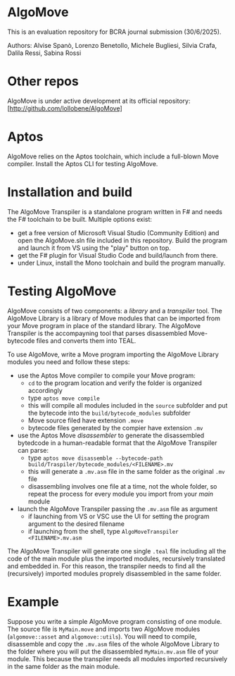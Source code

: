 # AlgoMove
This is an evaluation repository for BCRA journal submission (30/6/2025).

Authors: Alvise Spanò, Lorenzo Benetollo, Michele Bugliesi, Silvia Crafa, Dalila Ressi, Sabina Rossi

# Other repos
AlgoMove is under active development at its official repository: [http://github.com/lollobene/AlgoMove]

# Aptos
AlgoMove relies on the Aptos toolchain, which include a full-blown Move compiler.
Install the Aptos CLI for testing AlgoMove.

# Installation and build
The AlgoMove Transpiler is a standalone program written in F# and needs the F# toolchain to be built. 
Multiple options exist: 
- get a free version of Microsoft Visual Studio (Community Edition) and open the AlgoMove.sln file included in this repository. Build the program and launch it from VS using the "play" button on top.
- get the F# plugin for Visual Studio Code and build/launch from there.
- under Linux, install the Mono toolchain and build the program manually.

# Testing AlgoMove
AlgoMove consists of two components: a *library* and a *transpiler* tool.
The AlgoMove Library is a library of Move modules that can be imported from your Move program in place of the standard library.
The AlgoMove Transpiler is the accompayning tool that parses disassembled Move-bytecode files and converts them into TEAL.

To use AlgoMove, write a Move program importing the AlgoMove Library modules you need and follow these steps:
- use the Aptos Move compiler to compile your Move program: 
	- `cd` to the program location and verify the folder is organized accordingly
	- type `aptos move compile`
	- this will compile all modules included in the `source` subfolder and put the bytecode into the `build/bytecode_modules` subfolder
	- Move source filed have extension `.move`
	- bytecode files generated by the compier have extension `.mv`
- use the Aptos Move *disassembler* to generate the disassembled bytedcode in a human-readable format that the AlgoMove Transpiler can parse:
	- type `aptos move disassemble --bytecode-path build/Traspiler/bytecode_modules/<FILENAME>.mv`
	- this will generate a `.mv.asm` file in the same folder as the original `.mv` file
	- disassembling involves one file at a time, not the whole folder, so repeat the process for every module you import from your _main_ module
- launch the AlgoMove Transpiler passing the `.mv.asm` file as argument
	- if launching from VS or VSC use the UI for setting the program argument to the desired filename
	- if launching from the shell, type `AlgoMoveTranspiler <FILENAME>.mv.asm`

The AlgoMove Transpiler will generate one single `.teal` file including all the code of the main module plus the imported modules, recursively translated and embedded in.
For this reason, the transpiler needs to find all the (recursively) imported modules proprely disassembled in the same folder.

# Example
Suppose you write a simple AlgoMove program consisting of one module.
The source file is `MyMain.move` and imports two AlgoMove modules (`algomove::asset` and `algomove::utils`).
You will need to compile, disassemble and copy the `.mv.asm` files of the whole AlgoMove Library to the folder where you will put the disassembled `MyMain.mv.asm` file of your module.
This because the transpiler needs all modules imported recursively in the same folder as the main module.

